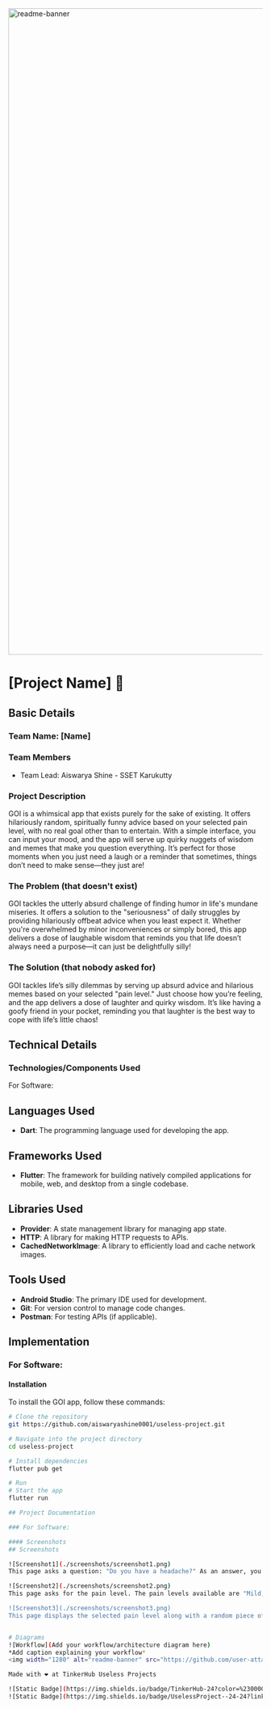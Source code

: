<img width="1280" alt="readme-banner" src="https://github.com/user-attachments/assets/35332e92-44cb-425b-9dff-27bcf1023c6c">

# [Project Name] 🎯


## Basic Details
### Team Name: [Name]


### Team Members
- Team Lead: Aiswarya Shine - SSET Karukutty

### Project Description
GOI is a whimsical app that exists purely for the sake of existing. It offers hilariously random, spiritually funny advice based on your selected pain level, with no real goal other than to entertain. With a simple interface, you can input your mood, and the app will serve up quirky nuggets of wisdom and memes that make you question everything. It’s perfect for those moments when you just need a laugh or a reminder that sometimes, things don’t need to make sense—they just are!

### The Problem (that doesn't exist)
GOI tackles the utterly absurd challenge of finding humor in life's mundane miseries. It offers a solution to the "seriousness" of daily struggles by providing hilariously offbeat advice when you least expect it. Whether you're overwhelmed by minor inconveniences or simply bored, this app delivers a dose of laughable wisdom that reminds you that life doesn’t always need a purpose—it can just be delightfully silly!

### The Solution (that nobody asked for)
GOI tackles life’s silly dilemmas by serving up absurd advice and hilarious memes based on your selected "pain level." Just choose how you’re feeling, and the app delivers a dose of laughter and quirky wisdom. It’s like having a goofy friend in your pocket, reminding you that laughter is the best way to cope with life’s little chaos!

## Technical Details
### Technologies/Components Used
For Software:

## Languages Used
- **Dart**: The programming language used for developing the app.

## Frameworks Used
- **Flutter**: The framework for building natively compiled applications for mobile, web, and desktop from a single codebase.

## Libraries Used
- **Provider**: A state management library for managing app state.
- **HTTP**: A library for making HTTP requests to APIs.
- **CachedNetworkImage**: A library to efficiently load and cache network images.

## Tools Used
- **Android Studio**: The primary IDE used for development.
- **Git**: For version control to manage code changes.
- **Postman**: For testing APIs (if applicable).
## Implementation

### For Software:

#### Installation
To install the GOI app, follow these commands:

```bash
# Clone the repository
git https://github.com/aiswaryashine0001/useless-project.git

# Navigate into the project directory
cd useless-project

# Install dependencies
flutter pub get

# Run
# Start the app
flutter run

## Project Documentation

### For Software:

#### Screenshots
## Screenshots

![Screenshot1](./screenshots/screenshot1.png)  
This page asks a question: "Do you have a headache?" As an answer, you can click the "Yes" button, which has a bouncing animation.

![Screenshot2](./screenshots/screenshot2.png)  
This page asks for the pain level. The pain levels available are "Mild," "Moderate," and "Severe." Upon selecting a pain level, a humorous comment is displayed in a dialog box, adding a playful touch to the user's experience.

![Screenshot3](./screenshots/screenshot3.png)  
This page displays the selected pain level along with a random piece of humorous advice and a corresponding meme. This page aims to lighten the user's mood with funny suggestions related to their reported pain level, creating a more engaging and enjoyable interaction with the app.


# Diagrams
![Workflow](Add your workflow/architecture diagram here)
*Add caption explaining your workflow*
<img width="1280" alt="readme-banner" src="https://github.com/user-attachments/assets/f6ff7e78-7d1f-43b1-91f3-146d5fa7100d">

Made with ❤️ at TinkerHub Useless Projects 

![Static Badge](https://img.shields.io/badge/TinkerHub-24?color=%23000000&link=https%3A%2F%2Fwww.tinkerhub.org%2F)
![Static Badge](https://img.shields.io/badge/UselessProject--24-24?link=https%3A%2F%2Fwww.tinkerhub.org%2Fevents%2FQ2Q1TQKX6Q%2FUseless%2520Projects)




